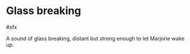 # Glass breaking

#sfx 

A sound of glass breaking, distant but strong enough to let Marjorie wake up.